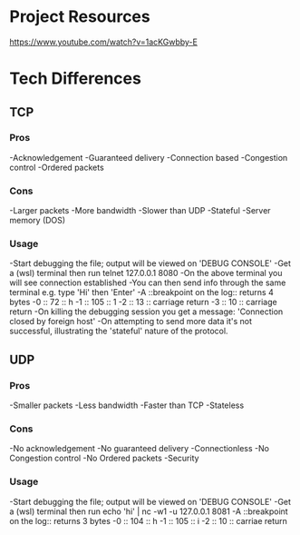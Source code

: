 # Project Resources

https://www.youtube.com/watch?v=1acKGwbby-E

# Tech Differences
## TCP
### Pros
-Acknowledgement
-Guaranteed delivery
-Connection based
-Congestion control
-Ordered packets
### Cons
-Larger packets
-More bandwidth
-Slower than UDP
-Stateful
-Server memory (DOS)
### Usage
-Start debugging the file; output will be viewed on 'DEBUG CONSOLE'
-Get a (wsl) terminal then run telnet 127.0.0.1 8080
-On the above terminal you will see connection established
-You can then send info through the same terminal e.g. type 'Hi' then 'Enter'
-A ::breakpoint on the log:: returns 4 bytes
-0 :: 72    :: h
-1 :: 105   :: 1
-2 :: 13    :: carriage return
-3 :: 10    :: carriage return
-On killing the debugging session you get a message: 'Connection closed by foreign host'
-On attempting to send more data it's not successful, illustrating the 'stateful' nature of the protocol.

## UDP
### Pros
-Smaller packets
-Less bandwidth
-Faster than TCP
-Stateless
### Cons
-No acknowledgement
-No guaranteed delivery
-Connectionless
-No Congestion control
-No Ordered packets
-Security
### Usage
-Start debugging the file; output will be viewed on 'DEBUG CONSOLE'
-Get a (wsl) terminal then run echo 'hi' | nc -w1 -u 127.0.0.1 8081
-A ::breakpoint on the log:: returns 3 bytes
-0 :: 104   :: h
-1 :: 105   :: i
-2 :: 10    :: carriae return